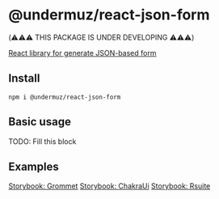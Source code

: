 # @undermuz/react-json-form

(⚠️⚠️⚠️ THIS PACKAGE IS UNDER DEVELOPING ⚠️⚠️⚠️)

[React library for generate JSON-based form](https://www.npmjs.com/package/@undermuz/react-json-form)

## Install

`npm i @undermuz/react-json-form`

## Basic usage

TODO: Fill this block

## Examples

[Storybook: Grommet](https://undermuz.github.io/react-json-form/?path=/story/example-jsonform--ui-grommet)
[Storybook: ChakraUi](https://undermuz.github.io/react-json-form/?path=/story/example-jsonform--ui-chakra)
[Storybook: Rsuite](https://undermuz.github.io/react-json-form/?path=/story/example-jsonform--ui-rsuite)
